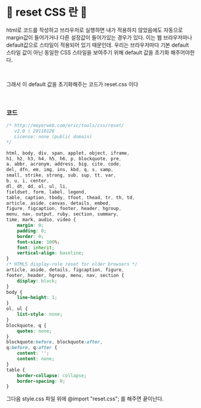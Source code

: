 # 🎃 reset CSS 란 🎃
html로 코드를 작성하고 브라우저로 실행하면 내가 적용하지 않았음에도 자동으로 margin값이 들어가거나 다른 설정값이 들어가있는 경우가 있다. 이는 웹 브라우저마나 default값으로 스타일이 적용되어 있기 때문인데. 우리는 브라우저마다 기본 default 스타일 값이 아닌 동일한 CSS 스타일을 보여주기 위해 default 값을 초기화 해주어야한다.

<br/>

그래서 이 default 값을 초기화해주는 코드가 reset.css 이다

<br/>

### 코드
```css
/* http://meyerweb.com/eric/tools/css/reset/ 
   v2.0 | 20110126
   License: none (public domain)
*/

html, body, div, span, applet, object, iframe,
h1, h2, h3, h4, h5, h6, p, blockquote, pre,
a, abbr, acronym, address, big, cite, code,
del, dfn, em, img, ins, kbd, q, s, samp,
small, strike, strong, sub, sup, tt, var,
b, u, i, center,
dl, dt, dd, ol, ul, li,
fieldset, form, label, legend,
table, caption, tbody, tfoot, thead, tr, th, td,
article, aside, canvas, details, embed, 
figure, figcaption, footer, header, hgroup, 
menu, nav, output, ruby, section, summary,
time, mark, audio, video {
	margin: 0;
	padding: 0;
	border: 0;
	font-size: 100%;
	font: inherit;
	vertical-align: baseline;
}
/* HTML5 display-role reset for older browsers */
article, aside, details, figcaption, figure, 
footer, header, hgroup, menu, nav, section {
	display: block;
}
body {
	line-height: 1;
}
ol, ul {
	list-style: none;
}
blockquote, q {
	quotes: none;
}
blockquote:before, blockquote:after,
q:before, q:after {
	content: '';
	content: none;
}
table {
	border-collapse: collapse;
	border-spacing: 0;
}
``` 

그다음 style.css 파일 위에 @import "reset.css"; 를 해주면 끝이난다.

